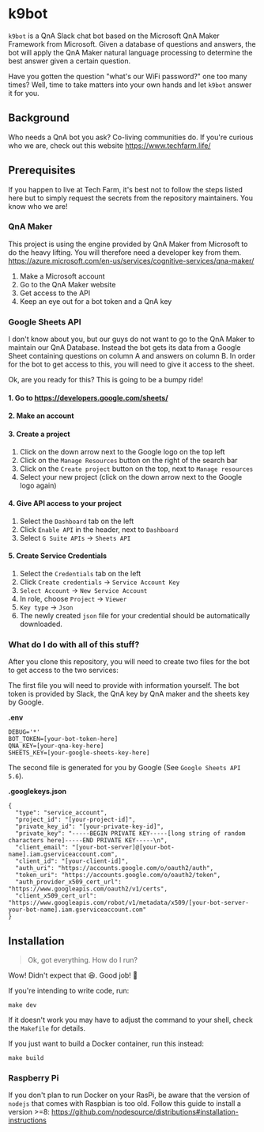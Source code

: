 # k9bot

`k9bot` is a QnA Slack chat bot based on the Microsoft QnA Maker Framework from Microsoft. Given a database of questions and answers, the bot will apply the QnA Maker natural language processing to determine the best answer given a certain question.

Have you gotten the question "what's our WiFi password?" one too many times? Well, time to take matters into your own hands and let `k9bot` answer it for you.

## Background

Who needs a QnA bot you ask? Co-living communities do. If you're curious who we are, check out this website https://www.techfarm.life/

## Prerequisites

If you happen to live at Tech Farm, it's best not to follow the steps listed here but to simply request the secrets from the repository maintainers. You know who we are!

### QnA Maker

This project is using the engine provided by QnA Maker from Microsoft to do the heavy lifting. You will therefore need a developer key from them.
https://azure.microsoft.com/en-us/services/cognitive-services/qna-maker/

1. Make a Microsoft account
2. Go to the QnA Maker website
3. Get access to the API
4. Keep an eye out for a bot token and a QnA key

### Google Sheets API

I don't know about you, but our guys do not want to go to the QnA Maker to maintain our QnA Database. Instead the bot gets its data from a Google Sheet containing questions on column A and answers on column B. In order for the bot to get access to this, you will need to give it access to the sheet.

Ok, are you ready for this? This is going to be a bumpy ride!

#### 1. Go to https://developers.google.com/sheets/
#### 2. Make an account
#### 3. Create a project
1. Click on the down arrow next to the Google logo on the top left
2. Click on the `Manage Resources` button on the right of the search bar
3. Click on the `Create project` button on the top, next to `Manage resources`
4. Select your new project (click on the down arrow next to the Google logo again)
#### 4. Give API access to your project
1. Select the `Dashboard` tab on the left
2. Click `Enable API` in the header, next to `Dashboard`
3. Select `G Suite APIs` -> `Sheets API`
#### 5. Create Service Credentials
1. Select the `Credentials` tab on the left
2. Click `Create credentials` -> `Service Account Key`
3. `Select Account` -> `New Service Account`
4. In role, choose `Project` -> `Viewer`
5. `Key type` -> `Json`
6. The newly created `json` file for your credential should be automatically downloaded.

### What do I do with all of this stuff?

After you clone this repository, you will need to create two files for the bot to get access to the two services:

The first file you will need to provide with information yourself. The bot token is provided by Slack, the QnA key by QnA maker and the sheets key by Google.

**.env**
```
DEBUG='*'
BOT_TOKEN=[your-bot-token-here]
QNA_KEY=[your-qna-key-here]
SHEETS_KEY=[your-google-sheets-key-here]

```

The second file is generated for you by Google (See `Google Sheets API 5.6`).

**.googlekeys.json**
```
{
  "type": "service_account",
  "project_id": "[your-project-id]",
  "private_key_id": "[your-private-key-id]",
  "private_key": "-----BEGIN PRIVATE KEY-----[long string of random characters here]-----END PRIVATE KEY-----\n",
  "client_email": "[your-bot-server]@[your-bot-name].iam.gserviceaccount.com",
  "client_id": "[your-client-id]",
  "auth_uri": "https://accounts.google.com/o/oauth2/auth",
  "token_uri": "https://accounts.google.com/o/oauth2/token",
  "auth_provider_x509_cert_url": "https://www.googleapis.com/oauth2/v1/certs",
  "client_x509_cert_url": "https://www.googleapis.com/robot/v1/metadata/x509/[your-bot-server-your-bot-name].iam.gserviceaccount.com"
}

```

## Installation

> Ok, got everything. How do I run?

Wow! Didn't expect that 😆. Good job! 🎉

If you're intending to write code, run:

    make dev

If it doesn't work you may have to adjust the command to your shell, check the `Makefile` for details.

If you just want to build a Docker container, run this instead:

    make build

### Raspberry Pi

If you don't plan to run Docker on your RasPi, be aware that the version of `nodejs` that comes with Raspbian is too old. Follow this guide to install a version >=8: https://github.com/nodesource/distributions#installation-instructions
